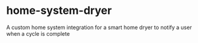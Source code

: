 # home-system-dryer
A custom home system integration for a smart home dryer to notify a user when a cycle is complete
